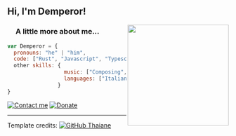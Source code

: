 <h2> Hi, I'm Demperor!</h2>
<img align='right' src="https://user-images.githubusercontent.com/30912893/178677254-c8f5ccd0-f6e2-4920-b878-7f3f513937f9.png" width="230">

### <img src="https://media.giphy.com/media/vmHYbzEKgB8cpOi2Lg/giphy.gif" width="15"> A little more about me...  

```javascript
var Demperor = {
  pronouns: "he" | "him",
  code: ["Rust", "Javascript", "Typescript", "HTML", "CSS", "Python", "C++", "C#", "x86 Assembly"],
  other skills: {
                  music: ["Composing", "Music Production"],
                  languages: ["Italian", "English", "Japanese"]
                }
}
```
[![Contact me](https://img.shields.io/badge/-Contact-8B89CC?logo=protonmail&style=for-the-badge&logoColor=white&logoWidth=30)](mailto://demperor@protonmail.com)
[![Donate](https://img.shields.io/badge/-Donate-E71D29?logo=undertale&style=for-the-badge&logoColor=white&logoWidth=30)](https://donate.stripe.com/eVaeYPfaj60kbtK8wx)

-----
Template credits: [![GitHub Thaiane](https://img.shields.io/github/followers/thaiane?label=Thaiane&style=social)](https://github.com/Thaiane)
